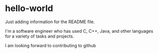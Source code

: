 # hello-world
Just adding information for the README file.  

I'm a software engineer who has used C, C++, Java, and other languages for a variety of tasks and projects.  

I am looking forward to contributing to github
